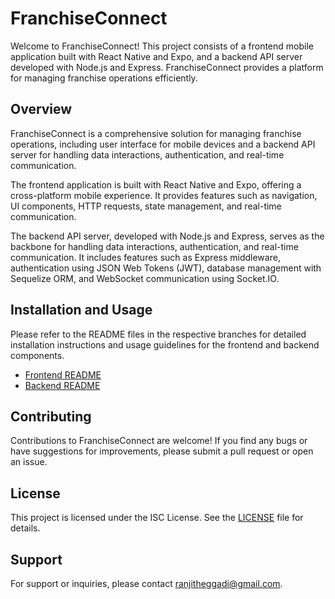 # FranchiseConnect

Welcome to FranchiseConnect! This project consists of a frontend mobile application built with React Native and Expo, and a backend API server developed with Node.js and Express. FranchiseConnect provides a platform for managing franchise operations efficiently.

## Overview

FranchiseConnect is a comprehensive solution for managing franchise operations, including user interface for mobile devices and a backend API server for handling data interactions, authentication, and real-time communication.

The frontend application is built with React Native and Expo, offering a cross-platform mobile experience. It provides features such as navigation, UI components, HTTP requests, state management, and real-time communication.

The backend API server, developed with Node.js and Express, serves as the backbone for handling data interactions, authentication, and real-time communication. It includes features such as Express middleware, authentication using JSON Web Tokens (JWT), database management with Sequelize ORM, and WebSocket communication using Socket.IO.

## Installation and Usage

Please refer to the README files in the respective branches for detailed installation instructions and usage guidelines for the frontend and backend components.

- [Frontend README](../../tree/frontend/README.md)
- [Backend README](../../tree/backend/README.md)

## Contributing

Contributions to FranchiseConnect are welcome! If you find any bugs or have suggestions for improvements, please submit a pull request or open an issue.

## License

This project is licensed under the ISC License. See the [LICENSE](../LICENSE) file for details.

## Support

For support or inquiries, please contact ranjitheggadi@gmail.com.
